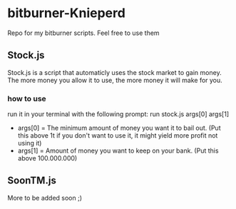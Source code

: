 # bitburner-Knieperd
Repo for my bitburner scripts. Feel free to use them

## Stock.js
Stock.js is a script that automaticly uses the stock market to gain money. The more money you allow it to use, the more money it will make for you.


### how to use
run it in your terminal with the following prompt:
run stock.js args[0] args[1]
- args[0] = The minimum amount of money you want it to bail out. (Put this above 1t if you don't want to use it, it might yield more profit not using it)
- args[1] = Amount of money you want to keep on your bank. (Put this above 100.000.000)


## SoonTM.js
More to be added soon ;)

